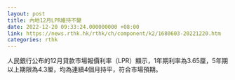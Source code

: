 ```yaml
---
layout: post
title: 內地12月LPR維持不變
date: 2022-12-20 09:33:24.000000000 +08:00
link: https://news.rthk.hk/rthk/ch/component/k2/1680603-20221220.htm
categories: rthk
---
```


人民銀行公布的12月貸款市場報價利率（LPR）顯示，1年期利率為3.65厘，5年期以上期限為4.3厘，均為連續4個月持平，符合市場預期。
